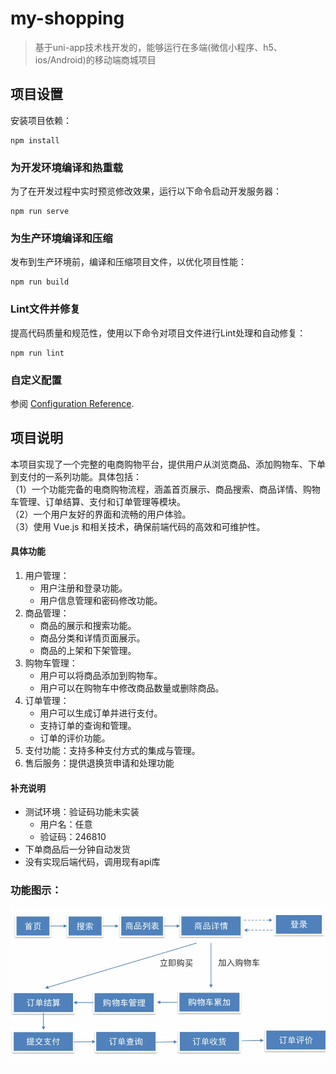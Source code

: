 # my-shopping
> 基于uni-app技术栈开发的，能够运行在多端(微信小程序、h5、ios/Android)的移动端商城项目

## 项目设置
安装项目依赖：
```
npm install
```
###  为开发环境编译和热重载
 为了在开发过程中实时预览修改效果，运行以下命令启动开发服务器：  
```
npm run serve
```
###  为生产环境编译和压缩  
 发布到生产环境前，编译和压缩项目文件，以优化项目性能： 
```
npm run build
```
###  Lint文件并修复  
 提高代码质量和规范性，使用以下命令对项目文件进行Lint处理和自动修复：  
```
npm run lint
```
###  自定义配置  
参阅 [Configuration Reference](https://cli.vuejs.org/config/).

## 项目说明
本项目实现了一个完整的电商购物平台，提供用户从浏览商品、添加购物车、下单到支付的一系列功能。具体包括：<br />（1）一个功能完备的电商购物流程，涵盖首页展示、商品搜索、商品详情、购物车管理、订单结算、支付和订单管理等模块。<br />（2）一个用户友好的界面和流畅的用户体验。<br />（3）使用 Vue.js 和相关技术，确保前端代码的高效和可维护性。
<a name="JBg7S"></a>

#### 具体功能

1. 用户管理：
   - 用户注册和登录功能。
   - 用户信息管理和密码修改功能。
2. 商品管理：
   - 商品的展示和搜索功能。
   - 商品分类和详情页面展示。
   - 商品的上架和下架管理。
3. 购物车管理：
   - 用户可以将商品添加到购物车。
   - 用户可以在购物车中修改商品数量或删除商品。
4. 订单管理：
   - 用户可以生成订单并进行支付。
   - 支持订单的查询和管理。
   - 订单的评价功能。
5. 支付功能：支持多种支付方式的集成与管理。
6. 售后服务：提供退换货申请和处理功能
<a name="E789r"></a>
#### 补充说明

- 测试环境：验证码功能未实装
   - 用户名：任意
   - 验证码：246810
- 下单商品后一分钟自动发货
- 没有实现后端代码，调用现有api库
<a name="GX8kz"></a>
### 功能图示：
![image.png](./image/p1.png)
